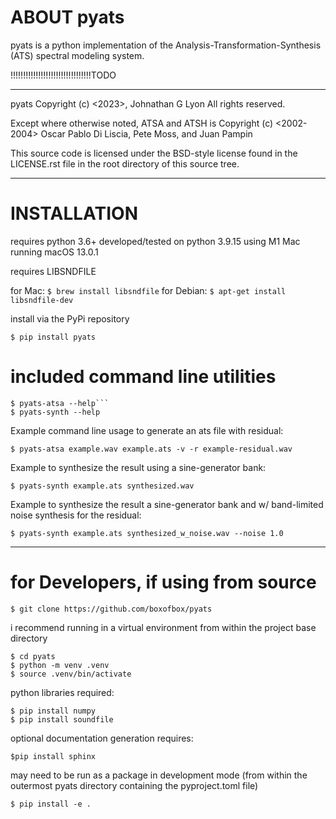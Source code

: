 


# ABOUT pyats

pyats is a python implementation of the Analysis-Transformation-Synthesis (ATS) spectral modeling system.

!!!!!!!!!!!!!!!!!!!!!!!!!!!!!!!!TODO


---

pyats Copyright (c) <2023>, Johnathan G Lyon
All rights reserved.

Except where otherwise noted, ATSA and ATSH is Copyright (c) <2002-2004>
Oscar Pablo Di Liscia, Pete Moss, and Juan Pampin

This source code is licensed under the BSD-style license found in the
LICENSE.rst file in the root directory of this source tree. 

---

# INSTALLATION

requires python 3.6+
developed/tested on python 3.9.15 using M1 Mac running macOS 13.0.1

requires LIBSNDFILE

for Mac: ```$ brew install libsndfile```
for Debian: ```$ apt-get install libsndfile-dev```

install via the PyPi repository

```
$ pip install pyats
```

# included command line utilities

```
$ pyats-atsa --help```
$ pyats-synth --help
```

Example command line usage to generate an ats file with residual:

```
$ pyats-atsa example.wav example.ats -v -r example-residual.wav
```

Example to synthesize the result using a sine-generator bank:

```
$ pyats-synth example.ats synthesized.wav
```

Example to synthesize the result a sine-generator bank and w/ band-limited noise synthesis for the residual:

```
$ pyats-synth example.ats synthesized_w_noise.wav --noise 1.0
```

---

# for Developers, if using from source

```
$ git clone https://github.com/boxofbox/pyats
```

i recommend running in a virtual environment from within the project base directory

```
$ cd pyats
$ python -m venv .venv
$ source .venv/bin/activate
```


python libraries required: 

```
$ pip install numpy
$ pip install soundfile
```

optional documentation generation requires:

```
$pip install sphinx
```

may need to be run as a package in development mode
(from within the outermost pyats directory containing the pyproject.toml file)

```
$ pip install -e .
```